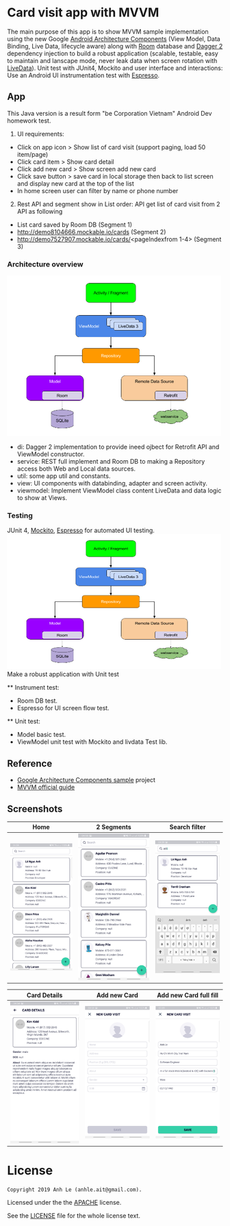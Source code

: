# Card visit app with MVVM
The main purpose of this app is to show MVVM sample implementation using the new Google [Android Architecture Components][1] (View Model, Data Binding, Live Data, lifecycle aware) along with [Room][2] database and [Dagger 2][3] dependency injection to build a robust application (scalable, testable, easy to maintain and lanscape mode, never leak data when screen rotation with [LiveData][8]). Unit test with JUnit4, Mockito and user interface and interactions: Use an Android UI instrumentation test with [Espresso][7].

## App
This Java version is a result form "be Corporation Vietnam" Android Dev homework test.
1. UI requirements:
- Click on app icon > Show list of card visit (support paging, load 50 item/page)
- Click card item > Show card detail
- Click add new card > Show screen add new card
- Click save button > save card in local storage then back to list screen
and display new card at the top of the list
- In home screen user can filter by name or phone number

2. Rest API and segment show in List order:
API get list of card visit from 2 API as following
- List card saved by Room DB (Segment 1)
- http://demo8104666.mockable.io/cards (Segment 2)
- http://demo7527907.mockable.io/cards/<pageIndex​ from 1-4>  (Segment 3)


### Architecture overview
<img src="/screenshots/7.png" width="500" height="375"/>

* di: Dagger 2 implementation to provide ineed ojbect for Retrofit API and ViewModel constructor.
* service: REST full implement and Room DB to making a Repository access both Web and Local data sources.
* util: some app util and constants.
* view: UI components with databinding, adapter and screen activity.
* viewmodel: Implement ViewModel class content LiveData and data logic to show at Views.


### Testing
JUnit 4, [Mockito][4], [Espresso][7] for automated UI testing.
<img src="/screenshots/7.png" width="500" height="316"/>
Make a robust application with Unit test

** Instrument test:
- Room DB test.
- Espresso for UI screen flow test.

** Unit test:
- Model basic test.
- ViewModel unit test with Mockito and livdata Test lib.


## Reference
* [Google Architecture Components sample][5] project
* [MVVM official guide][6]

## Screenshots
| Home | 2 Segments | Search filter
|:-:|:-:|:-:|
| ![First](/screenshots/0.jpg?raw=true) | ![Sec](/screenshots/1.jpg?raw=true)  | ![Third](/screenshots/2.jpg?raw=true) |

| Card Details | Add new Card | Add new Card full fill
|:-:|:-:|:-:|
| ![Fourth](/screenshots/3.jpg?raw=true) | ![Fiveth](/screenshots/4.jpg?raw=true) | ![Sixth](/screenshots/5.jpg?raw=true) |



[1]: https://developer.android.com/topic/libraries/architecture/index.html
[2]: https://developer.android.com/topic/libraries/architecture/room.html
[3]: https://github.com/google/dagger
[4]: https://github.com/mockito/mockito
[5]: https://github.com/googlesamples/android-architecture-components
[6]: https://developer.android.com/jetpack/docs/guide
[7]: https://developer.android.com/training/testing/espresso/index.html
[8]: https://developer.android.com/topic/libraries/architecture/livedata.html

License
=======

    Copyright 2019 Anh Le (anhle.ait@gmail.com).

Licensed under the the [APACHE](http://www.apache.org/licenses/LICENSE-2.0.txt) license.
    
See the [LICENSE](/LICENSE) file for the whole license text.